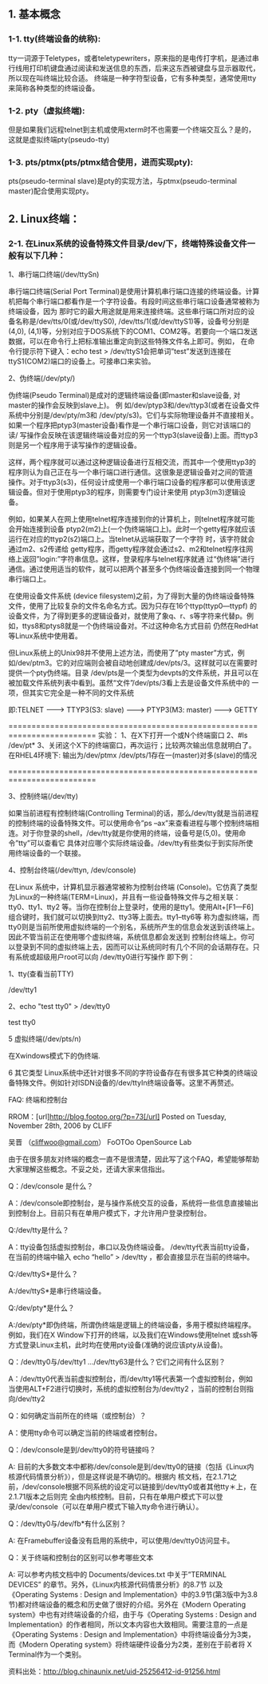 ## 1. 基本概念
### 1-1. tty(终端设备的统称):
tty一词源于Teletypes，或者teletypewriters，原来指的是电传打字机，是通过串行线用打印机键盘通过阅读和发送信息的东西，后来这东西被键盘与显示器取代，所以现在叫终端比较合适。
终端是一种字符型设备，它有多种类型，通常使用tty来简称各种类型的终端设备。

### 1-2. pty（虚拟终端):
但是如果我们远程telnet到主机或使用xterm时不也需要一个终端交互么？是的，这就是虚拟终端pty(pseudo-tty)

### 1-3. pts/ptmx(pts/ptmx结合使用，进而实现pty):
pts(pseudo-terminal slave)是pty的实现方法，与ptmx(pseudo-terminal master)配合使用实现pty。
## 2. Linux终端：

### 2-1. 在Linux系统的设备特殊文件目录/dev/下，终端特殊设备文件一般有以下几种：
1、串行端口终端(/dev/ttySn)

串行端口终端(Serial Port Terminal)是使用计算机串行端口连接的终端设备。计算机把每个串行端口都看作是一个字符设备。有段时间这些串行端口设备通常被称为终端设备，因为 那时它的最大用途就是用来连接终端。这些串行端口所对应的设备名称是/dev/tts/0(或/dev/ttyS0), /dev/tts/1(或/dev/ttyS1)等，设备号分别是(4,0), (4,1)等，分别对应于DOS系统下的COM1、COM2等。若要向一个端口发送数据，可以在命令行上把标准输出重定向到这些特殊文件名上即可。例如， 在命令行提示符下键入：echo test > /dev/ttyS1会把单词”test”发送到连接在ttyS1(COM2)端口的设备上。可接串口来实验。

2、伪终端(/dev/pty/)

伪终端(Pseudo Terminal)是成对的逻辑终端设备(即master和slave设备, 对master的操作会反映到slave上)。
例 如/dev/ptyp3和/dev/ttyp3(或者在设备文件系统中分别是/dev/pty/m3和 /dev/pty/s3)。它们与实际物理设备并不直接相关。如果一个程序把ptyp3(master设备)看作是一个串行端口设备，则它对该端口的读/ 写操作会反映在该逻辑终端设备对应的另一个ttyp3(slave设备)上面。而ttyp3则是另一个程序用于读写操作的逻辑设备。

这样，两个程序就可以通过这种逻辑设备进行互相交流，而其中一个使用ttyp3的程序则认为自己正在与一个串行端口进行通信。这很象是逻辑设备对之间的管道 操作。对于ttyp3(s3)，任何设计成使用一个串行端口设备的程序都可以使用该逻辑设备。但对于使用ptyp3的程序，则需要专门设计来使用 ptyp3(m3)逻辑设备。

例如，如果某人在网上使用telnet程序连接到你的计算机上，则telnet程序就可能会开始连接到设备 ptyp2(m2)上(一个伪终端端口上)。此时一个getty程序就应该运行在对应的ttyp2(s2)端口上。当telnet从远端获取了一个字符 时，该字符就会通过m2、s2传递给 getty程序，而getty程序就会通过s2、m2和telnet程序往网络上返回”login:”字符串信息。这样，登录程序与telnet程序就通 过“伪终端”进行通信。通过使用适当的软件，就可以把两个甚至多个伪终端设备连接到同一个物理串行端口上。

在使用设备文件系统 (device filesystem)之前，为了得到大量的伪终端设备特殊文件，使用了比较复杂的文件名命名方式。因为只存在16个ttyp(ttyp0—ttypf) 的设备文件，为了得到更多的逻辑设备对，就使用了象q、r、s等字符来代替p。例如，ttys8和ptys8就是一个伪终端设备对。不过这种命名方式目前 仍然在RedHat等Linux系统中使用着。

但Linux系统上的Unix98并不使用上述方法，而使用了”pty master”方式，例如/dev/ptm3。它的对应端则会被自动地创建成/dev/pts/3。这样就可以在需要时提供一个pty伪终端。目录 /dev/pts是一个类型为devpts的文件系统，并且可以在被加载文件系统列表中看到。虽然“文件”/dev/pts/3看上去是设备文件系统中的 一项，但其实它完全是一种不同的文件系统

即:TELNET ---> TTYP3(S3: slave) ---> PTYP3(M3: master) ---> GETTY

=========================================================================
实验：
1、在X下打开一个或N个终端窗口
2、#ls /dev/pt*
3、关闭这个X下的终端窗口，再次运行；比较两次输出信息就明白了。
在RHEL4环境下: 输出为/dev/ptmx /dev/pts/1存在一(master)对多(slave)的情况

=========================================================================


3、控制终端(/dev/tty)

如果当前进程有控制终端(Controlling Terminal)的话，那么/dev/tty就是当前进程的控制终端的设备特殊文件。可以使用命令”ps –ax”来查看进程与哪个控制终端相连。对于你登录的shell，/dev/tty就是你使用的终端，设备号是(5,0)。使用命令”tty”可以查看它 具体对应哪个实际终端设备。/dev/tty有些类似于到实际所使用终端设备的一个联接。


4、控制台终端(/dev/ttyn, /dev/console)

在Linux 系统中，计算机显示器通常被称为控制台终端 (Console)。它仿真了类型为Linux的一种终端(TERM=Linux)，并且有一些设备特殊文件与之相关联：tty0、tty1、tty2 等。当你在控制台上登录时，使用的是tty1。使用Alt+[F1—F6]组合键时，我们就可以切换到tty2、tty3等上面去。tty1–tty6等 称为虚拟终端，而tty0则是当前所使用虚拟终端的一个别名，系统所产生的信息会发送到该终端上。因此不管当前正在使用哪个虚拟终端，系统信息都会发送到 控制台终端上。你可以登录到不同的虚拟终端上去，因而可以让系统同时有几个不同的会话期存在。只有系统或超级用户root可以向 /dev/tty0进行写操作 即下例：

1、tty(查看当前TTY)

/dev/tty1

2、echo "test tty0" > /dev/tty0

test tty0

5 虚拟终端(/dev/pts/n)

在Xwindows模式下的伪终端.

6 其它类型
Linux系统中还针对很多不同的字符设备存在有很多其它种类的终端设备特殊文件。例如针对ISDN设备的/dev/ttyIn终端设备等。这里不再赘述。

FAQ: 终端和控制台

RROM：[url]http://blog.footoo.org/?p=73[/url]
Posted on Tuesday, November 28th, 2006 by CLIFF

吴晋 （cliffwoo@gmail.com）
FoOTOo OpenSource Lab

由于在很多朋友对终端的概念一直不是很清楚，因此写了这个FAQ，希望能够帮助大家理解这些概念。不妥之处，还请大家来信指出。

Q：/dev/console 是什么？

A：/dev/console即控制台，是与操作系统交互的设备，系统将一些信息直接输出到控制台上。目前只有在单用户模式下，才允许用户登录控制台。


Q:/dev/tty是什么？

A：tty设备包括虚拟控制台，串口以及伪终端设备。
/dev/tty代表当前tty设备，在当前的终端中输入 echo “hello” > /dev/tty ，都会直接显示在当前的终端中。


Q:/dev/ttyS*是什么？

A:/dev/ttyS*是串行终端设备。

Q:/dev/pty*是什么？

A:/dev/pty*即伪终端，所谓伪终端是逻辑上的终端设备，多用于模拟终端程序。例如，我们在X Window下打开的终端，以及我们在Windows使用telnet 或ssh等方式登录Linux主机，此时均在使用pty设备(准确的说应该pty从设备)。

Q：/dev/tty0与/dev/tty1 …/dev/tty63是什么？它们之间有什么区别？

A：/dev/tty0代表当前虚拟控制台，而/dev/tty1等代表第一个虚拟控制台，例如当使用ALT+F2进行切换时，系统的虚拟控制台为/dev/tty2 ，当前的控制台则指向/dev/tty2

Q：如何确定当前所在的终端（或控制台）？

A：使用tty命令可以确定当前的终端或者控制台。

Q：/dev/console是到/dev/tty0的符号链接吗？

A: 目前的大多数文本中都称/dev/console是到/dev/tty0的链接（包括《Linux内核源代码情景分析》），但是这样说是不确切的。根据内 核文档，在2.1.71之前，/dev/console根据不同系统的设定可以链接到/dev/tty0或者其他tty＊上，在2.1.71版本之后则完 全由内核控制。目前，只有在单用户模式下可以登录/dev/console（可以在单用户模式下输入tty命令进行确认）。

Q：/dev/tty0与/dev/fb*有什么区别？

A: 在Framebuffer设备没有启用的系统中，可以使用/dev/tty0访问显卡。

Q：关于终端和控制台的区别可以参考哪些文本

A: 可以参考内核文档中的 Documents/devices.txt 中关于”TERMINAL DEVICES” 的章节。另外，《Linux内核源代码情景分析》的8.7节 以及《Operating Systems : Design and Implementation》中的3.9节(第3版中为3.8节)都对终端设备的概念和历史做了很好的介绍。另外在《Modern Operating system》中也有对终端设备的介绍，由于与《Operating Systems : Design and Implementation》的作者相同，所以文本内容也大致相同。需要注意的一点是《Operating Systems : Design and Implementation》中将终端设备分为3类，而《Modern Operating system》将终端硬件设备分为2类，差别在于前者将 X Terminal作为一个类别。


资料出处：http://blog.chinaunix.net/uid-25256412-id-91256.html
